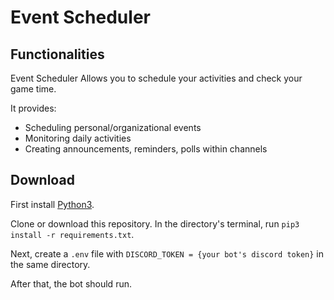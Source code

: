 # Event Scheduler 

## Functionalities ##

Event Scheduler Allows you to schedule your activities and check your game time. 

It provides: 

* Scheduling personal/organizational events
* Monitoring daily activities
* Creating announcements, reminders, polls within channels

## Download ##

First install [Python3](https://www.python.org/downloads/). 

Clone or download this repository. In the directory's terminal, run ```pip3 install -r requirements.txt```.

Next, create a ```.env``` file with ```DISCORD_TOKEN = {your bot's discord token}``` in the same directory. 

After that, the bot should run. 


